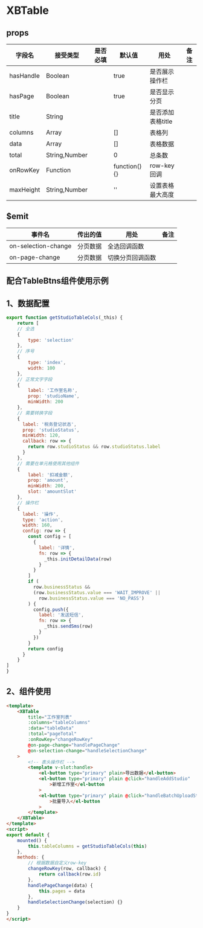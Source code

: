 # XBTable


## props

| 字段名      | 接受类型 | 是否必填 | 默认值 | 用处                                    | 备注 |
| ----------- | -------- | ---- | ------ | --------------------------------------- | ---- |
| hasHandle | Boolean | |true  | 是否展示操作栏
| hasPage | Boolean | | true | 是否显示分页
| title | String | |  | 是否添加表格title | 
| columns | Array | | [] | 表格列 |  |
| data | Array | | [] | 表格数据 |  |
| total | String,Number | | 0 | 总条数 |  |
| onRowKey | Function | | function(){} | row-key回调 |  |
| maxHeight | String,Number | | '' | 设置表格最大高度 |  |

## $emit

| 事件名               | 传出的值 | 用处                       | 备注          |
| --------------------| -------- | -------------------------- | ------------- |
| on-selection-change | 分页数据  | 全选回调函数        |  |
| on-page-change      |  分页数据 | 切换分页回调函数 |  |



## 配合TableBtns组件使用示例
## 1、数据配置
```javascript
export function getStudioTableCols(_this) { 
    return [
    // 全选
    {
        type: 'selection'
    },
    // 序号
    {
        type: 'index',
        width: 100
    },
    // 正常文字字段
    {
        label: '工作室名称',
        prop: 'studioName',
        minWidth: 200
    },
    // 需要转换字段
    {
      label: '税务登记状态',
      prop: 'studioStatus',
      minWidth: 120,
      callback: row => {
        return row.studioStatus && row.studioStatus.label
      }
    },
    // 需要在单元格使用其他组件
    {
        label: '扣减金额',
        prop: 'amount',
        minWidth: 200,
        slot: 'amountSlot'
    },
    // 操作栏
    {
      label: '操作',
      type: 'action',
      width: 160,
      config: row => {
        const config = [
          {
            label: '详情',
            fn: row => {
              _this.initDetailData(row)
            }
          }
        ]
        if (
          row.businessStatus &&
          (row.businessStatus.value === 'WAIT_IMPROVE' ||
            row.businessStatus.value === 'NO_PASS')
        ) {
          config.push({
            label: '发送短信',
            fn: row => {
              _this.sendSms(row)
            }
          })
        }
        return config
      }
    }
]
}
```
## 2、组件使用
```html
<template>
    <XBTable
        title="工作室列表"
        :columns="tableColumns"
        :data="tableData"
        :total="pageTotal"
        :onRowKey="changeRowKey"
        @on-page-change="handlePageChange"
        @on-selection-change="handleSelectionChange"
    >
        <!-- 表头操作栏 -->
        <template v-slot:handle>
            <el-button type="primary" plain>导出数据</el-button>
            <el-button type="primary" plain @click="handleAddStudio"
                >新增工作室</el-button
            >
            <el-button type="primary" plain @click="handleBatchUploadStudios"
                >批量导入</el-button
            >
        </template>
    </XBTable>
</template>
<script>
export default {
    mounted() {
        this.tableColumns = getStudioTableCols(this)
    },
    methods: {
        // 根据数据自定义row-key
        changeRowKey(row, callback) {
            return callback(row.id)
        },
        handlePageChange(data) {
            this.pages = data
        },
        handleSelectionChange(selection) {}
    }
}
</script>
```


